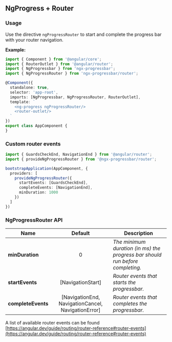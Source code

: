 ## NgProgress + Router 

### Usage

Use the directive `ngProgressRouter` to start and complete the progress bar with your router navigation.

**Example:**

```ts
import { Component } from '@angular/core';
import { RouterOutlet } from '@angular/router';
import { NgProgressbar } from 'ngx-progressbar';
import { NgProgressRouter } from 'ngx-progressbar/router';

@Component({
  standalone: true,
  selector: 'app-root',
  imports: [NgProgressbar, NgProgressRouter, RouterOutlet],
  template: `
    <ng-progress ngProgressRouter/>
    <router-outlet/>   
  `
})
export class AppComponent {
}
```

### Custom router events

```ts
import { GuardsCheckEnd, NavigationEnd } from '@angular/router';
import { provideNgProgressRouter } from '@ngx-progressbar/router';

bootstrapApplication(AppComponent, {
  providers: [
    provideNgProgressRouter({
      startEvents: [GuardsCheckEnd],
      completeEvents: [NavigationEnd],
      minDuration: 1000
    })
  ]
})
```

### NgProgressRouter API

| Name               | Default                                            | Description                                                                   |
| ------------------ | :------------------------------------------------: |-------------------------------------------------------------------------------|
| **minDuration**    | 0                                                  | *The minimum duration (in ms) the progress bar should run before completing.* |
| **startEvents**    | [NavigationStart]                                  | *Router events that starts the progressbar.*                                  |
| **completeEvents** | [NavigationEnd, NavigationCancel, NavigationError] | *Router events that completes the progressbar.*                               |


A list of available router events can be found [https://angular.dev/guide/routing/router-reference#router-events](https://angular.dev/guide/routing/router-reference#router-events)
